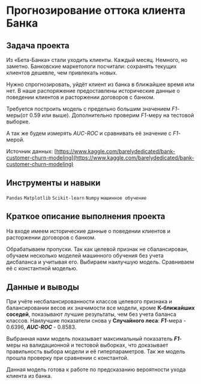 # Прогнозирование оттока клиента Банка

## Задача проекта

Из «Бета-Банка» стали уходить клиенты. Каждый месяц. Немного, но заметно. Банковские маркетологи посчитали: сохранять текущих клиентов дешевле, чем привлекать новых.

Нужно спрогнозировать, уйдёт клиент из банка в ближайшее время или нет. В наше распоряжение предоставлены исторические данные о поведении клиентов и расторжении договоров с банком. 

Требуется построить модель с предельно большим значением *F1*-меры(от 0.59 или выше). Дополнительно проверим *F1*-меру на тестовой выборке.

А так же будем измерять *AUC-ROC* и сравнивать её значение с *F1*-мерой.

Источник данных: [https://www.kaggle.com/barelydedicated/bank-customer-churn-modeling](https://www.kaggle.com/barelydedicated/bank-customer-churn-modeling) 


## Инструменты и навыки

`Pandas`
`Matplotlib`
`Scikit-learn`
`Numpy`
`машинное обучение`

## Краткое описание выполнения проекта

На входе имеем исторические данные о поведении клиентов и расторжении договоров с банком.

Обрабатываем пропуски. Так как целевой признак не сбалансирован, обучаем несколько моделей машинного обучения без учета дисбаланса и учитывая его. Выбираем наилучшую модель. Сравниваем её с константной моделью.

## Данные и выводы

При учёте несбалансированности классов целевого признака и балансировании весов их значимости все модели, кроме **К-ближайших соседей**, показывают лучшие результаты, чем без учета баланса классов. Наилучшие показатели снова у **Случайного леса**: _**F1**_-мера - 0.6396, _**AUC-ROC**_ - 0.8583.

Выбранная нами модель показывает максимальный показатель _**F1**_-меры на валидационной и тестовой выборках, что доказывает правильность выбора модели и её гиперпараметров. Так же модель прошла проверку при сравнении с константой.

Данная модель готова к работе по предсказанию вероятности ухода клиента из банка.
